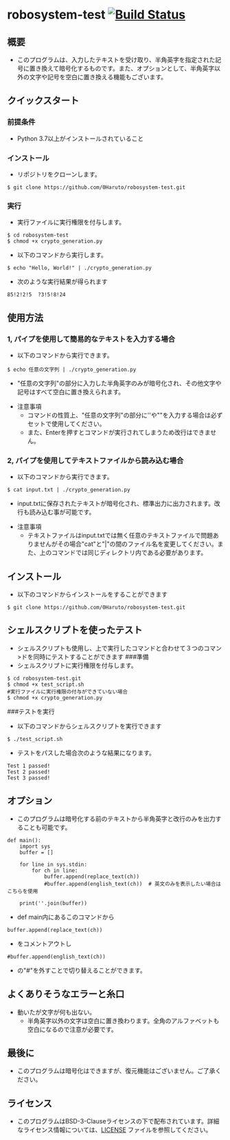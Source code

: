 # robosystem-test [![Build Status](https://github.com/0Haruto/robosystem-test/actions/workflows/test.yml/badge.svg)](https://github.com/0Haruto/robosystem-test/actions/workflows/test.yml)

## 概要
- このプログラムは、入力したテキストを受け取り、半角英字を指定された記号に置き換えて暗号化するものです。また、オプションとして、半角英字以外の文字や記号を空白に置き換える機能もございます。

## クイックスタート
### 前提条件
- Python 3.7以上がインストールされていること
### インストール
- リポジトリをクローンします。 
```
$ git clone https://github.com/0Haruto/robosystem-test.git
```
### 実行

- 実行ファイルに実行権限を付与します。
```
$ cd robosystem-test
$ chmod +x crypto_generation.py
```

- 以下のコマンドから実行します。
```
$ echo "Hello, World!" | ./crypto_generation.py
```
- 次のような実行結果が得られます
```
85!2!2!5  ?3!5!8!24
```

## 使用方法

### 1, パイプを使用して簡易的なテキストを入力する場合

- 以下のコマンドから実行できます。

```
$ echo 任意の文字列 | ./crypto_generation.py
```

- "任意の文字列"の部分に入力した半角英字のみが暗号化され、その他文字や記号はすべて空白に置き換えられます。

* 注意事項
	- コマンドの性質上、"任意の文字列"の部分に''や""を入力する場合は必ずセットで使用してください。
	- また、Enterを押すとコマンドが実行されてしまうため改行はできません。

### 2, パイプを使用してテキストファイルから読み込む場合

- 以下のコマンドから実行できます。

```
$ cat input.txt | ./crypto_generation.py
```

- input.txtに保存されたテキストが暗号化され、標準出力に出力されます。改行も読み込む事が可能です。

* 注意事項
	- テキストファイルはinput.txtでは無く任意のテキストファイルで問題ありませんがその場合"cat"と"|"の間のファイル名を変更してください。また、上のコマンドでは同じディレクトリ内である必要があります。

## インストール
- 以下のコマンドからインストールをすることができます
```
$ git clone https://github.com/0Haruto/robosystem-test.git
```

## シェルスクリプトを使ったテスト

- シェルスクリプトも使用し、上で実行したコマンドと合わせて３つのコマン>ドを同時にテストすることができます
###準備
- シェルスクリプトに実行権限を付与します。
```
$ cd robosystem-test.git
$ chmod +x test_script.sh
#実行ファイルに実行権限の付与ができていない場合
$ chmod +x crypto_generation.py
```

###テストを実行
- 以下のコマンドからシェルスクリプトを実行できます
```
$ ./test_script.sh
```
- テストをパスした場合次のような結果になります。
```
Test 1 passed!
Test 2 passed!
Test 3 passed!
```

## オプション
- このプログラムは暗号化する前のテキストから半角英字と改行のみを出力することも可能です。
```
def main():
    import sys
    buffer = []

    for line in sys.stdin:
        for ch in line:
            buffer.append(replace_text(ch))
            #buffer.append(english_text(ch))  # 英文のみを表示したい場合はこちらを使用

    print(''.join(buffer))
```
- def main内にあるこのコマンドから
```
buffer.append(replace_text(ch))
```
- をコメントアウトし
```
#buffer.append(english_text(ch)) 
```
- の"#"を外すことで切り替えることができます。

## よくありそうなエラーと糸口

- 動いたが文字が何も出ない。
	- 半角英字以外の文字は空白に置き換わります。全角のアルファベットも空白になるので注意が必要です。

## 最後に
- このプログラムは暗号化はできますが、復元機能はございません。ご了承ください。
## ライセンス
- このプログラムはBSD-3-Clauseライセンスの下で配布されています。詳細なライセンス情報については、[LICENSE](./LICENSE) ファイルを参照してください。
